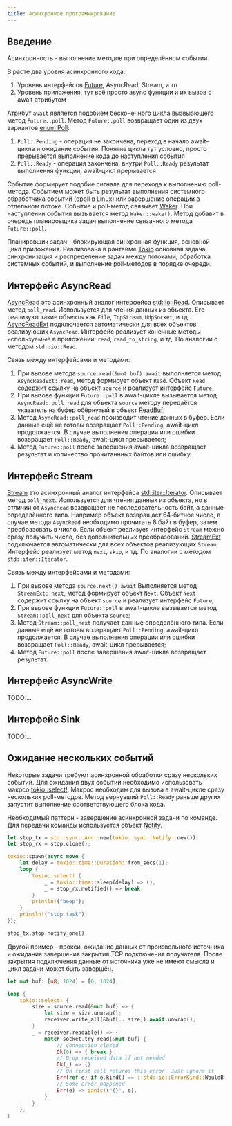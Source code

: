 ```yaml
---
title: Асинхронное программирование
---
```


## Введение

Асинхронность - выполнение методов при определённом событии.

В расте два уровня асинхронного кода:

1. Уровень интерфейсов [Future](https://doc.rust-lang.org/std/future/trait.Future.html), AsyncRead, Stream, и тп.
2. Уровень приложения, тут всё просто async функции и их вызов с await атрибутом

Атрибут `await` является подобием бесконечного цикла вызвыающего метод `Future::poll`. Метод `Future::poll` возвращает один из двух вариантов [enum Poll](https://doc.rust-lang.org/std/task/enum.Poll.html):

1. `Poll::Pending` - операция не закончена, переход в начало await-цикла и ожидание события. Понятие цикла тут условно, просто прерывается выполнение кода до наступления события
2. `Poll::Ready` - операция закончена, внутри `Poll::Ready` результат выполнения функции, await-цикл прерывается

Событие формирует подобие сигнала для перехода к выполнению poll-метода. Событием может быть результат выполнения системного обработчика событий (epoll в Linux) или завершение операции в отдельном потоке.
Событие и poll-метод связывет [Waker](https://doc.rust-lang.org/std/task/struct.Waker.html).
При наступлении события вызывается метод `Waker::wake()`. Метод добавит в очередь планировщика задач выполнение связанного метода `Future::poll`.

Планировщик задач - блокирующая синхронная функция, основной цикл приложения. Реализована в рантайме [Tokio](https://tokio.rs) основная задача, синхронизация и распределение задач между потоками, обработка системных событий, и выполнение poll-методов в порядке очереди.

## Интерфейс AsyncRead

[AsyncRead](https://docs.rs/tokio/latest/tokio/io/trait.AsyncRead.html) это асинхронный аналог интерфейса [std::io::Read](https://doc.rust-lang.org/std/io/trait.Read.html). Описывает метод `poll_read`. Используется для чтения данных из объекта. Его реализуют такие объекты как `File`, `TcpStream`, `UdpSocket`, и тд.
[AsyncReadExt](https://docs.rs/tokio/latest/tokio/io/trait.AsyncReadExt.html) подключается автоматически для всех объектов реализующих `AsyncRead`. Интерфейс реализует конечные методы используемые в приложении: `read`, `read_to_string`, и тд. По аналогии с методом `std::io::Read`.

Связь между интерфейсами и методами:

1. При вызове метода `source.read(&mut buf).await` выполняется метод `AsyncReadExt::read`, метод формирует объект `Read`. Объект `Read` содержит ссылку на объект `source` и реализует интерфейс `Future`;
2. При вызове функции `Future::poll` в await-цикле вызывается метод `AsyncRead::poll_read` для объекта `source` методу передаётся указатель на буфер обёрнутый в объект [ReadBuf](https://docs.rs/tokio/latest/tokio/io/struct.ReadBuf.html);
3. Метод `AsyncRead::poll_read` производит чтение данных в буфер. Если данные ещё не готовы возвращает `Poll::Pending`, await-цикл продолжается. В случае выполнения операции или ошибки возвращает `Poll::Ready`, await-цикл прерывается;
4. Метод `Future::poll` после завершения await-цикла возвращает результат и количество прочитаннных байтов или ошибку.

## Интерфейс Stream

[Stream](https://docs.rs/futures-core/latest/futures_core/stream/trait.Stream.html) это асинхронный аналог интерфейса [std::iter::Iterator](https://doc.rust-lang.org/std/iter/trait.Iterator.html). Описывает метод `poll_next`. Используется для чтения данных из объекта, но в отличии от `AsyncRead` возвращает не последовательность байт, а данные определённого типа.
Например объект возвращает 64-битное число, в случае метода `AsyncRead` необходимо прочитать 8 байт в буфер, затем преобразовать в число. Если объект реализует интерфейс `Stream` можно сразу получить число, без дополнительных преобразований.
[StreamExt](https://docs.rs/futures/latest/futures/stream/trait.StreamExt.html) подключается автоматически для всех объектов реализующих `Stream`. Интерфейс реализует метод `next`, `skip`, и тд. По аналогии с методом `std::iter::Iterator`.

Связь между интерфейсами и методами:

1. При вызове метода `source.next().await` Выполняется метод `StreamExt::next`, метод формирует объект `Next`. Объект `Next` содержит ссылку на объект `source` и реализует интерфейс `Future`;
2. При вызове функции `Future::poll` в await-цикле вызывается метод `Stream::poll_next` для объекта `source`;
3. Метод `Stream::poll_next` получает данные определённого типа. Если данные ещё не готовы возвращает `Poll::Pending`, await-цикл продолжается. В случае выполнения операции или ошибки возвращает `Poll::Ready`, await-цикл прерывается;
4. Метод `Future::poll` после завершения await-цикла возвращает результат.

## Интерфейс AsyncWrite

TODO:...

## Интерфейс Sink

TODO:...

## Ожидание нескольких событий

Некоторые задачи требуют асинхронной обработки сразу нескольких событий.
Для ожидания двух событий необходимо использовать макрсо [tokio::select!](https://docs.rs/tokio/latest/tokio/macro.select.html).
Макрос необходим для вызова в await-цикле сразу нескольких poll-методов. Метод вернувший `Poll::Ready` раньше других запустит выполнение соответствующего блока кода.

Необходимый паттерн - завершение асинхронной задачи по команде. Для передачи команды используется объект [Notify](https://docs.rs/tokio/latest/tokio/sync/struct.Notify.html).

```rust
let stop_tx = std::sync::Arc::new(tokio::sync::Notify::new());
let stop_rx = stop.clone();

tokio::spawn(async move {
    let delay = tokio::time::Duration::from_secs(1);
    loop {
        tokio::select! {
            _ = tokio::time::sleep(delay) => (),
            _ = stop_rx.notified() => break,
        }
        println!("beep");
    }
    println!("stop task");
});

stop_tx.stop.notify_one();
```

Другой пример - прокси, ожидание данных от произвольного источника и ожидание завершения закрытия TCP подключения получателя. После закрытия подключения данные от источника уже не имеют смысла и цикл задачи может быть завершён.

```rust
let mut buf: [u8; 1024] = [0; 1024];

loop {
    tokio::select! {
        size = source.read(&mut buf) => {
            let size = size.unwrap();
            receiver.write_all(&buf[.. size]).await.unwrap();
        }
        _ = receiver.readable() => {
            match socket.try_read(&mut buf) {
                // Connection closed
                Ok(0) => { break }
                // Drop received data if not needed
                Ok(_) => {}
                // On first call returns this error. Just ignore it
                Err(ref e) if e.kind() == ::std::io::ErrorKind::WouldBlock => {}
                // Some error happened
                Err(e) => panic!("{}", e),
            }
        }
    };
}
```
